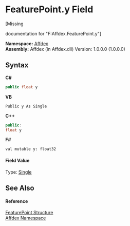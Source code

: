 # FeaturePoint.y Field
 

\[Missing <summary> documentation for "F:Affdex.FeaturePoint.y"\]

**Namespace:**&nbsp;<a href="b8038333-b12e-8ea1-a2ce-74c8d611fa89">Affdex</a><br />**Assembly:**&nbsp;Affdex (in Affdex.dll) Version: 1.0.0.0 (1.0.0.0)

## Syntax

**C#**<br />
``` C#
public float y
```

**VB**<br />
``` VB
Public y As Single
```

**C++**<br />
``` C++
public:
float y
```

**F#**<br />
``` F#
val mutable y: float32
```


#### Field Value
Type: <a href="http://msdn2.microsoft.com/en-us/library/3www918f" target="_blank">Single</a>

## See Also


#### Reference
<a href="0b0c5d5a-9928-8aee-4a34-4ec9527b75b6">FeaturePoint Structure</a><br /><a href="b8038333-b12e-8ea1-a2ce-74c8d611fa89">Affdex Namespace</a><br />